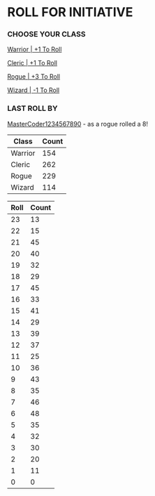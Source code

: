 # ROLL FOR INITIATIVE
### CHOOSE YOUR CLASS

[Warrior | +1 To Roll](https://github.com/benjaminsampica/benjaminsampica/issues/new?title=roll%7Cwarrior&body=Just+click+%27Submit+new+issue%27.)

[Cleric | +1 To Roll](https://github.com/benjaminsampica/benjaminsampica/issues/new?title=roll%7Ccleric&body=Just+click+%27Submit+new+issue%27.)

[Rogue | +3 To Roll](https://github.com/benjaminsampica/benjaminsampica/issues/new?title=roll%7Crogue&body=Just+click+%27Submit+new+issue%27.)

[Wizard | -1 To Roll](https://github.com/benjaminsampica/benjaminsampica/issues/new?title=roll%7Cwizard&body=Just+click+%27Submit+new+issue%27.)
### LAST ROLL BY
[MasterCoder1234567890](https://www.github.com/MasterCoder1234567890) - as a rogue rolled a 8!

|Class|Count|
|-|-|
|Warrior|154|
|Cleric|262|
|Rogue|229|
|Wizard|114|

|Roll|Count|
|-|-|
|23|13
|22|15
|21|45
|20|40
|19|32
|18|29
|17|45
|16|33
|15|41
|14|29
|13|39
|12|37
|11|25
|10|36
|9|43
|8|35
|7|46
|6|48
|5|35
|4|32
|3|30
|2|20
|1|11
|0|0
